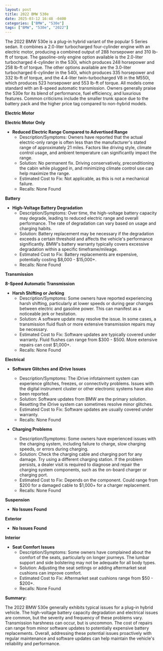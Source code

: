 ```yaml
---
layout: post
title: 2022 BMW 530e
date: 2025-03-12 16:48 -0400
categories: ["BMW", "530e"]
tags: ["BMW", "530e", "2022"]
---
```

The 2022 BMW 530e is a plug-in hybrid variant of the popular 5 Series sedan. It combines a 2.0-liter turbocharged four-cylinder engine with an electric motor, producing a combined output of 288 horsepower and 310 lb-ft of torque. The gasoline-only engine option available is the 2.0-liter turbocharged 4-cylinder in the 530i, which produces 248 horsepower and 258 lb-ft of torque. The other options available are the 3.0-liter turbocharged 6-cylinder in the 540i, which produces 335 horsepower and 332 lb-ft of torque, and the 4.4-liter twin-turbocharged V8 in the M550i, which produces 523 horsepower and 553 lb-ft of torque. All models come standard with an 8-speed automatic transmission. Owners generally praise the 530e for its blend of performance, fuel efficiency, and luxurious features. Common criticisms include the smaller trunk space due to the battery pack and the higher price tag compared to non-hybrid models.

**Electric Motor**

**Electric Motor Only**
* **Reduced Electric Range Compared to Advertised Range**
    * Description/Symptoms: Owners have reported that the actual electric-only range is often less than the manufacturer's stated range of approximately 21 miles. Factors like driving style, climate control usage, and ambient temperature can significantly impact the range.
    * Solution: No permanent fix. Driving conservatively, preconditioning the cabin while plugged in, and minimizing climate control use can help maximize the range.
    * Estimated Cost to Fix: Not applicable, as this is not a mechanical failure.
    * Recalls: None Found

**Battery**

* **High-Voltage Battery Degradation**
    * Description/Symptoms: Over time, the high-voltage battery capacity may degrade, leading to reduced electric range and overall performance. The rate of degradation can vary based on usage and charging habits.
    * Solution: Battery replacement may be necessary if the degradation exceeds a certain threshold and affects the vehicle's performance significantly. BMW's battery warranty typically covers excessive degradation within a specific timeframe/mileage.
    * Estimated Cost to Fix: Battery replacements are expensive, potentially costing $8,000 - $15,000+.
    * Recalls: None Found

**Transmission**

**8-Speed Automatic Transmission**
* **Harsh Shifting or Jerking**
    * Description/Symptoms: Some owners have reported experiencing harsh shifting, particularly at lower speeds or during gear changes between electric and gasoline power. This can manifest as a noticeable jerk or hesitation.
    * Solution: A software update may resolve the issue. In some cases, a transmission fluid flush or more extensive transmission repairs may be necessary.
    * Estimated Cost to Fix: Software updates are typically covered under warranty. Fluid flushes can range from $300 - $500. More extensive repairs can cost $1,000+.
    * Recalls: None Found

**Electrical**

* **Software Glitches and iDrive Issues**
    * Description/Symptoms: The iDrive infotainment system can experience glitches, freezes, or connectivity problems. Issues with the digital instrument cluster or other electronic systems have also been reported.
    * Solution: Software updates from BMW are the primary solution. Resetting the iDrive system can sometimes resolve minor glitches.
    * Estimated Cost to Fix: Software updates are usually covered under warranty.
    * Recalls: None Found

* **Charging Problems**
    * Description/Symptoms: Some owners have experienced issues with the charging system, including failure to charge, slow charging speeds, or errors during charging.
    * Solution: Check the charging cable and charging port for any damage. Try using a different charging station. If the problem persists, a dealer visit is required to diagnose and repair the charging system components, such as the on-board charger or charging port.
    * Estimated Cost to Fix: Depends on the component. Could range from $200 for a damaged cable to $1,000+ for a charger replacement.
    * Recalls: None Found

**Suspension**

* **No Issues Found**

**Exterior**

* **No Issues Found**

**Interior**

* **Seat Comfort Issues**
    * Description/Symptoms: Some owners have complained about the comfort of the seats, particularly on longer journeys. The lumbar support and side bolstering may not be adequate for all body types.
    * Solution: Adjusting the seat settings or adding aftermarket seat cushions can improve comfort.
    * Estimated Cost to Fix: Aftermarket seat cushions range from $50 - $200+.
    * Recalls: None Found

**Summary:**

The 2022 BMW 530e generally exhibits typical issues for a plug-in hybrid vehicle. The high-voltage battery capacity degradation and electrical issues are common, but the severity and frequency of these problems vary. Transmission harshness can occur, but is uncommon. The cost of repairs can range from minor software updates to potentially expensive battery replacements. Overall, addressing these potential issues proactively with regular maintenance and software updates can help maintain the vehicle's reliability and performance.

